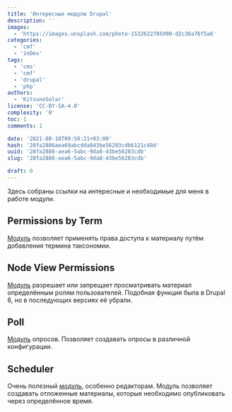 ```yaml
---
title: 'Интересные модули Drupal'
description: ''
images:
  - 'https://images.unsplash.com/photo-1532622785990-d2c36a76f5a6'
categories:
  - 'cmf'
  - 'inDev'
tags:
  - 'cms'
  - 'cmf'
  - 'drupal'
  - 'php'
authors:
  - 'KitsuneSolar'
license: 'CC-BY-SA-4.0'
complexity: '0'
toc: 1
comments: 1

date: '2021-08-18T09:58:21+03:00'
hash: '28fa2886aea69abcdda843be56283cdb6121c48d'
uuid: '28fa2886-aea6-5abc-9da8-43be56283cdb'
slug: '28fa2886-aea6-5abc-9da8-43be56283cdb'

draft: 0
---
```


Здесь собраны ссылки на интересные и необходимые для меня в работе модули.

<!--more-->

## Permissions by Term

[Модуль](https://www.drupal.org/project/permissions_by_term) позволяет применять права доступа к материалу путём добавления термина таксономии.

## Node View Permissions

[Модуль](https://www.drupal.org/project/node_view_permissions) разрешает или запрещает просматривать материал определённым ролям пользователей. Подобная функция была в Drupal 6, но в последующих версиях её убрали.

## Poll

[Модуль](https://www.drupal.org/project/poll) опросов. Позволяет создавать опросы в различной конфигурации.

## Scheduler

Очень полезный [модуль](https://www.drupal.org/project/scheduler), особенно редакторам. Модуль позволяет создавать отложенные материалы, которые необходимо опубликовать через определённое время.

